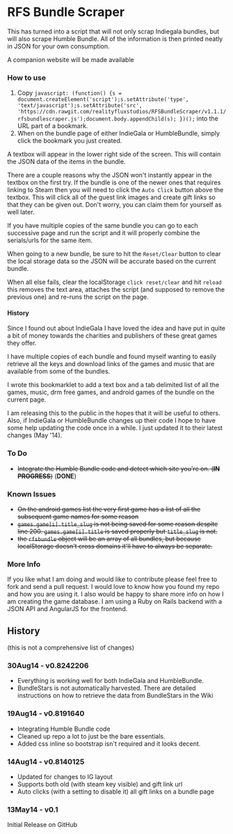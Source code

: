 # RFS Bundle Scraper

This has turned into a script that will not only scrap Indiegala bundles, but will also scrape Humble Bundle. All of the information is then printed neatly in JSON for your own consumption.

A companion website will be made available


### How to use
1. Copy `javascript: (function() {s = document.createElement('script');s.setAttribute('type', 'text/javascript');s.setAttribute('src', 'https://cdn.rawgit.com/realityfluxstudios/RFSBundleScraper/v1.1.1/rfsbundlescraper.js');document.body.appendChild(s); })();` into the
URL part of a bookmark.
2. When on the bundle page of either IndieGala or HumbleBundle, simply click the bookmark you just created.

A textbox will appear in the lower right side of the screen. This will contain the JSON data of the items in the
bundle.

There are a couple reasons why the JSON won't instantly appear in the textbox on the first try. If the bundle is one
of the newer ones that requires linking to Steam then you will need to click the `Auto Click` button above the
textbox. This will click all of the guest link images and create gift links so that they can be given out. Don't
worry, you can claim them for yourself as well later.

If you have multiple copies of the same bundle you can go to each successive page and run the script and it will
properly combine the serials/urls for the same item.

When going to a new bundle, be sure to hit the `Reset/Clear` button to clear the local storage data so the JSON will
be accurate based on the current bundle.

When all else fails, clear the localStorage `click reset/clear` and hit `reload` this removes the text area,
attaches the script (and supposed to remove the previous one) and re-runs the script on the page.

#### History

Since I found out about IndieGala I have loved the idea and have put in quite a bit of money towards the charities and publishers of these great games they offer.

I have multiple copies of each bundle and found myself wanting to easily retrieve all the keys and download links of the games and music that are available from some of the bundles.

I wrote this bookmarklet to add a text box and a tab delimited list of all the games, music, drm free games, and android games of the bundle on the current page.

I am releasing this to the public in the hopes that it will be useful to others. Also, if IndieGala or HumbleBundle changes up their code I hope to have some help updating the code once in a while. I just updated it to their latest changes (May '14).

### To Do

* ~~Integrate the Humble Bundle code and detect which site you're on. (**IN PROGRESS**)~~ (**DONE**)

### Known Issues

* ~~On the android games list the very first game has a list of all the subsequent game names for some reason~~
* ~~`games.game[i].title_slug` is not being saved for some reason despite line 200. `games.game[i].title` is saved properly but `title_slug` is not.~~
* ~~the `rfsbundle` object will be an array of all bundles, but because localStorage doesn't cross domains it'll have to always be separate.~~

### More Info

If you like what I am doing and would like to contribute please feel free to fork and send a pull request.
I would love to know how you found my repo and how you are using it. I also would be happy to share more
info on how I am creating the game database. I am using a Ruby on Rails backend with a JSON API and AngularJS
for the frontend.

## History
(this is not a comprehensive list of changes)

### 30Aug14 - v0.8242206
* Everything is working well for both IndieGala and HumbleBundle.
* BundleStars is not automatically harvested. There are detailed instructions on how to retrieve the data from
BundleStars in the Wiki

### 19Aug14 - v0.8191640
* Integrating Humble Bundle code
* Cleaned up repo a lot to just be the bare essentials.
* Added css inline so bootstrap isn't required and it looks decent.

### 14Aug14 - v0.8140125

* Updated for changes to IG layout
* Supports both old (with steam key visible) and gift link url
* Auto clicks (with a setting to disable it) all gift links on a bundle page

### 13May14 - v0.1

Initial Release on GitHub